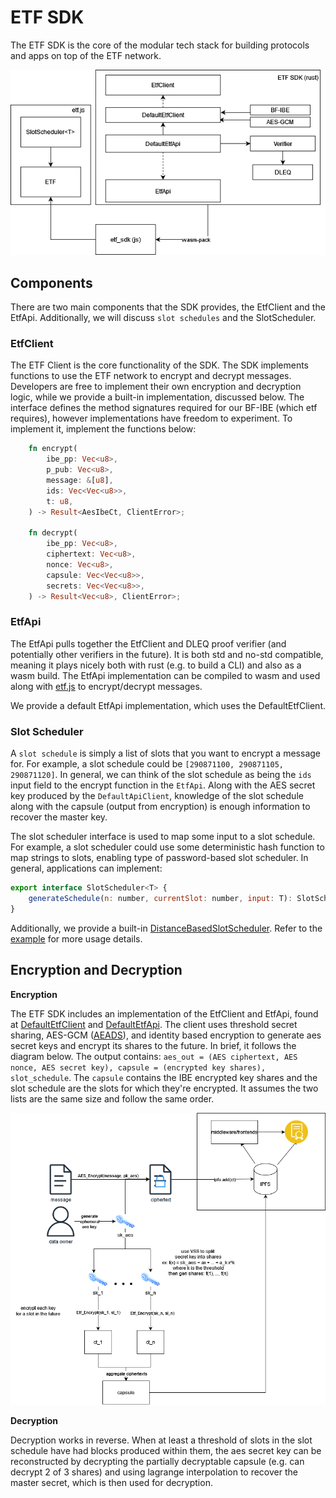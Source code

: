 # ETF SDK

The ETF SDK is the core of the modular tech stack for building protocols and apps on top of the ETF network. 

![1](./assets/sdk.png)

## Components

There are two main components that the SDK provides, the EtfClient and the EtfApi. Additionally, we will discuss `slot schedules` and the SlotScheduler.

### EtfClient

The ETF Client is the core functionality of the SDK. The SDK implements functions to use the ETF network to encrypt and decrypt messages. Developers are free to implement their own encryption and decryption logic, while we provide a built-in implementation, discussed below. The interface defines the method signatures required for our BF-IBE (which etf requires), however implementations have freedom to experiment. To implement it, implement the functions below:

``` rust
    fn encrypt(
        ibe_pp: Vec<u8>,
        p_pub: Vec<u8>,
        message: &[u8],
        ids: Vec<Vec<u8>>,
        t: u8,
    ) -> Result<AesIbeCt, ClientError>; 

    fn decrypt(
        ibe_pp: Vec<u8>,
        ciphertext: Vec<u8>,
        nonce: Vec<u8>,
        capsule: Vec<Vec<u8>>,
        secrets: Vec<Vec<u8>>,
    ) -> Result<Vec<u8>, ClientError>;
```

### EtfApi

The EtfApi pulls together the EtfClient and DLEQ proof verifier (and potentially other verifiers in the future). It is both std and no-std compatible, meaning it plays nicely both with rust (e.g. to build a CLI) and also as a wasm build. The EtfApi implementation can be compiled to wasm and used along with [etf.js]() to encrypt/decrypt messages.

We provide a default EtfApi implementation, which uses the DefaultEtfClient.

### Slot Scheduler

A `slot schedule` is simply a list of slots that you want to encrypt a message for. For example, a slot schedule could be `[290871100, 290871105, 290871120]`. In general, we can think of the slot schedule as being the `ids` input field to the encrypt function in the `EtfApi`. Along with the AES secret key produced by the `DefaultApiClient`, knowledge of the slot schedule along with the capsule (output from encryption) is enough information to recover the master key.

The slot scheduler interface is used to map some input to a slot schedule. For example, a slot scheduler could use some deterministic hash function to map strings to slots, enabling type of password-based slot scheduler. In general, applications can implement:

``` javascript
export interface SlotScheduler<T> {
    generateSchedule(n: number, currentSlot: number, input: T): SlotSchedule;
}
```

Additionally, we provide a built-in [DistanceBasedSlotScheduler](todo). Refer to the [example]() for more usage details.

## Encryption and Decryption

**Encryption**

The ETF SDK includes an implementation of the EtfClient and EtfApi, found at [DefaultEtfClient](todo) and [DefaultEtfApi](todo). The client uses threshold secret sharing, AES-GCM ([AEADS]()), and identity based encryption to generate aes secret keys and encrypt its shares to the future. In brief, it follows the diagram below. The output contains: `aes_out = (AES ciphertext, AES nonce, AES secret key), capsule = (encrypted key shares), slot_schedule`. The `capsule` contains the IBE encrypted key shares and the slot schedule are the slots for which they're encrypted. It assumes the two lists are the same size and follow the same order.

![2](./assets/aes_etf.png)

**Decryption**

Decryption works in reverse. When at least a threshold of slots in the slot schedule have had blocks produced within them, the aes secret key can be reconstructed by decrypting the partially decryptable capsule (e.g. can decrypt 2 of 3 shares) and using lagrange interpolation to recover the master secret, which is then used for decryption.
